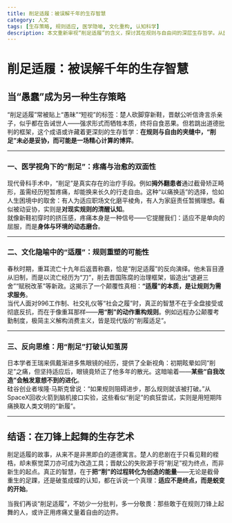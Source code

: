 ```yaml
---
title: 削足适履：被误解千年的生存智慧
category: 人文
tags: [生存策略, 规则适应, 医学隐喻, 文化重构, 认知科学]
description: 本文重新审视“削足适履”的含义，探讨其在规则与自由间的深层生存哲学。从医学视角看，“削足”如同治疗手段，通过短期痛苦换取长期适应；文化隐喻中，“适履”揭示了规则应为需求服务的真相，鼓励用创新重构规则；反向思维中，“削足”象征打破认知茧房，触发进化。结语强调适应不是终点而是蜕变的开始，呼吁尊重那些敢于在规则边缘探索的人。
---
```

# 削足适履：被误解千年的生存智慧  

## 当“愚蠢”成为另一种生存策略  

“削足适履”常被贴上“愚昧”“短视”的标签：楚人砍脚穿新鞋，晋献公听信谗言杀亲子，似乎都在告诫世人——强求形式而牺牲本质，终将自食恶果。但若跳出道德批判的框架，这个成语或许藏着更深刻的生存哲学：**在规则与自由的夹缝中，“削足”未必是妥协，而可能是一场精心计算的博弈**。  

---

### 一、医学视角下的“削足”：疼痛与治愈的双面性  
现代骨科手术中，“削足”是真实存在的治疗手段。例如**拇外翻患者**通过截骨矫正畸形，虽需经历短暂疼痛，却能换来长久的行走自由。这种“以痛换适”的选择，恰如人生困境中的取舍：有人为适应职场文化磨平棱角，有人为家庭责任暂搁理想。看似被动妥协，实则是**对现实规则的清醒认知**。  
就像新鞋初穿时的挤压感，疼痛本身是一种信号——它提醒我们：适应不是单向的屈服，而是**身体与环境的动态磨合**。  

---

### 二、文化隐喻中的“适履”：规则重塑的可能性  
春秋时期，重耳流亡十九年后返晋称霸，恰是“削足适履”的反向演绎。他未盲目遵从旧制，而是以流亡经历为“刀”，削去晋国陈腐的治理框架，锻造出“退避三舍”“赋税改革”等新政。这揭示了一个颠覆性真相：**“适履”的本质，是让规则为需求服务**。  
当代人面对996工作制、社交礼仪等“社会之履”时，真正的智慧不在于全盘接受或彻底反抗，而在于像重耳那样——**用“削”的动作重构规则**。例如远程办公颠覆考勤制度，极简主义解构消费主义，皆是现代版的“削履适足”。  

---

### 三、反向思维：用“削足”打破认知茧房  
日本学者王瑞来佩戴渐进多焦眼镜的经历，提供了全新视角：初期眩晕如同“削足”之痛，但坚持适应后，眼镜竟矫正了他多年的散光。这暗喻着——**某些“自我改造”会触发意想不到的进化**。  
硅谷创业者埃隆·马斯克曾说：“如果规则阻碍进步，那么规则就该被打破。”从SpaceX回收火箭到脑机接口实验，这些看似“削足”的疯狂尝试，实则是用短期阵痛换取人类文明的“新履”。  

---

## 结语：在刀锋上起舞的生存艺术  
削足适履的故事，从来不是非黑即白的道德寓言。楚人的悲剧在于只看见鞋的桎梏，却未察觉菜刀亦可成为改造工具；晋献公的失败源于将“削足”视为终点，而非新生的起点。真正的智慧，在于**把“削”的过程转化为创造的能量**——无论是截骨重生的足踝，还是破茧成蝶的认知，都在诉说一个真理：**适应不是终点，而是蜕变的开始**。  

当我们再谈“削足适履”，不妨少一分批判，多一分敬畏：那些敢于在规则刀锋上起舞的人，或许正用疼痛丈量着自由的边界。